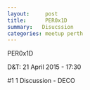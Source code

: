 ```yaml
---
layout:     post
title:      PER0x1D 
summary:   Disucssion
categories: meetup perth
---
```

PER0x1D 

D&T: 21 April 2015 - 17:30

#1 1 Discussion - DECO